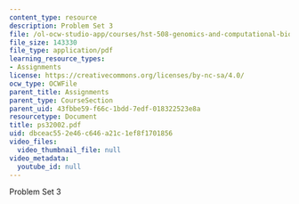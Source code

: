 ```yaml
---
content_type: resource
description: Problem Set 3
file: /ol-ocw-studio-app/courses/hst-508-genomics-and-computational-biology-fall-2002/dbceac552e46c646a21c1ef8f1701856_ps32002.pdf
file_size: 143330
file_type: application/pdf
learning_resource_types:
- Assignments
license: https://creativecommons.org/licenses/by-nc-sa/4.0/
ocw_type: OCWFile
parent_title: Assignments
parent_type: CourseSection
parent_uid: 43fbbe59-f66c-1bdd-7edf-018322523e8a
resourcetype: Document
title: ps32002.pdf
uid: dbceac55-2e46-c646-a21c-1ef8f1701856
video_files:
  video_thumbnail_file: null
video_metadata:
  youtube_id: null
---
```

Problem Set 3